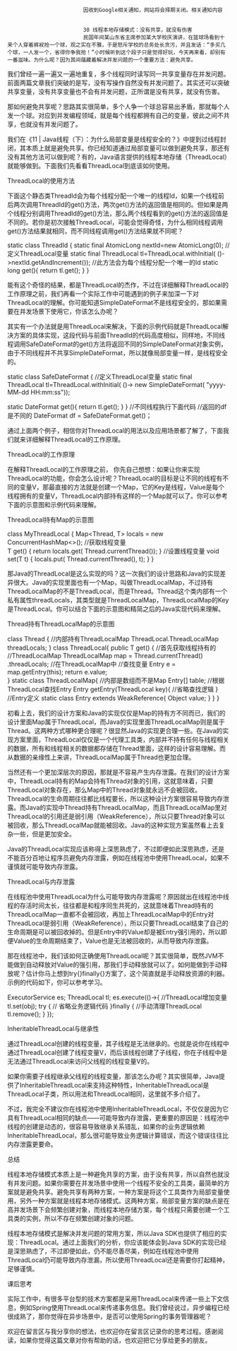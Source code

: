 
                            
                            因收到Google相关通知，网站将会择期关闭。相关通知内容
                            
                            
                            30 线程本地存储模式：没有共享，就没有伤害
                            民国年间某山东省主席参加某大学校庆演讲，在篮球场看到十来个人穿着裤衩抢一个球，观之实在不雅，于是怒斥学校的总务处长贪污，并且发话：“多买几个球，一人发一个，省得你争我抢！”小时候听到这个段子只是觉得好玩，今天再来看，却别有一番滋味。为什么呢？因为其间蕴藏着解决并发问题的一个重要方法：避免共享。

我们曾经一遍一遍又一遍地重复，多个线程同时读写同一共享变量存在并发问题。前面两篇文章我们突破的是写，没有写操作自然没有并发问题了。其实还可以突破共享变量，没有共享变量也不会有并发问题，正所谓是没有共享，就没有伤害。

那如何避免共享呢？思路其实很简单，多个人争一个球总容易出矛盾，那就每个人发一个球。对应到并发编程领域，就是每个线程都拥有自己的变量，彼此之间不共享，也就没有并发问题了。

我们在《11 | Java线程（下）：为什么局部变量是线程安全的？》中提到过线程封闭，其本质上就是避免共享。你已经知道通过局部变量可以做到避免共享，那还有没有其他方法可以做到呢？有的，Java语言提供的线程本地存储（ThreadLocal）就能够做到。下面我们先看看ThreadLocal到底该如何使用。

ThreadLocal的使用方法

下面这个静态类ThreadId会为每个线程分配一个唯一的线程Id，如果一个线程前后两次调用ThreadId的get()方法，两次get()方法的返回值是相同的。但如果是两个线程分别调用ThreadId的get()方法，那么两个线程看到的get()方法的返回值是不同的。若你是初次接触ThreadLocal，可能会觉得奇怪，为什么相同线程调用get()方法结果就相同，而不同线程调用get()方法结果就不同呢？

static class ThreadId {
  static final AtomicLong 
  nextId=new AtomicLong(0);
  //定义ThreadLocal变量
  static final ThreadLocal<Long> 
  tl=ThreadLocal.withInitial(
    ()->nextId.getAndIncrement());
  //此方法会为每个线程分配一个唯一的Id
  static long get(){
    return tl.get();
  }
}


能有这个奇怪的结果，都是ThreadLocal的杰作，不过在详细解释ThreadLocal的工作原理之前，我们再看一个实际工作中可能遇到的例子来加深一下对ThreadLocal的理解。你可能知道SimpleDateFormat不是线程安全的，那如果需要在并发场景下使用它，你该怎么办呢？

其实有一个办法就是用ThreadLocal来解决，下面的示例代码就是ThreadLocal解决方案的具体实现，这段代码与前面ThreadId的代码高度相似，同样地，不同线程调用SafeDateFormat的get()方法将返回不同的SimpleDateFormat对象实例，由于不同线程并不共享SimpleDateFormat，所以就像局部变量一样，是线程安全的。

static class SafeDateFormat {
  //定义ThreadLocal变量
  static final ThreadLocal<DateFormat>
  tl=ThreadLocal.withInitial(
    ()-> new SimpleDateFormat(
      "yyyy-MM-dd HH:mm:ss"));

  static DateFormat get(){
    return tl.get();
  }
}
//不同线程执行下面代码
//返回的df是不同的
DateFormat df =
  SafeDateFormat.get()；


通过上面两个例子，相信你对ThreadLocal的用法以及应用场景都了解了，下面我们就来详细解释ThreadLocal的工作原理。

ThreadLocal的工作原理

在解释ThreadLocal的工作原理之前， 你先自己想想：如果让你来实现ThreadLocal的功能，你会怎么设计呢？ThreadLocal的目标是让不同的线程有不同的变量V，那最直接的方法就是创建一个Map，它的Key是线程，Value是每个线程拥有的变量V，ThreadLocal内部持有这样的一个Map就可以了。你可以参考下面的示意图和示例代码来理解。



ThreadLocal持有Map的示意图

class MyThreadLocal<T> {
  Map<Thread, T> locals = 
    new ConcurrentHashMap<>();
  //获取线程变量  
  T get() {
    return locals.get(
      Thread.currentThread());
  }
  //设置线程变量
  void set(T t) {
    locals.put(
      Thread.currentThread(), t);
  }
}


那Java的ThreadLocal是这么实现的吗？这一次我们的设计思路和Java的实现差异很大。Java的实现里面也有一个Map，叫做ThreadLocalMap，不过持有ThreadLocalMap的不是ThreadLocal，而是Thread。Thread这个类内部有一个私有属性threadLocals，其类型就是ThreadLocalMap，ThreadLocalMap的Key是ThreadLocal。你可以结合下面的示意图和精简之后的Java实现代码来理解。



Thread持有ThreadLocalMap的示意图

class Thread {
  //内部持有ThreadLocalMap
  ThreadLocal.ThreadLocalMap 
    threadLocals;
}
class ThreadLocal<T>{
  public T get() {
    //首先获取线程持有的
    //ThreadLocalMap
    ThreadLocalMap map =
      Thread.currentThread()
        .threadLocals;
    //在ThreadLocalMap中
    //查找变量
    Entry e = 
      map.getEntry(this);
    return e.value;  
  }
  static class ThreadLocalMap{
    //内部是数组而不是Map
    Entry[] table;
    //根据ThreadLocal查找Entry
    Entry getEntry(ThreadLocal key){
      //省略查找逻辑
    }
    //Entry定义
    static class Entry extends
    WeakReference<ThreadLocal>{
      Object value;
    }
  }
}


初看上去，我们的设计方案和Java的实现仅仅是Map的持有方不同而已，我们的设计里面Map属于ThreadLocal，而Java的实现里面ThreadLocalMap则是属于Thread。这两种方式哪种更合理呢？很显然Java的实现更合理一些。在Java的实现方案里面，ThreadLocal仅仅是一个代理工具类，内部并不持有任何与线程相关的数据，所有和线程相关的数据都存储在Thread里面，这样的设计容易理解。而从数据的亲缘性上来讲，ThreadLocalMap属于Thread也更加合理。

当然还有一个更加深层次的原因，那就是不容易产生内存泄露。在我们的设计方案中，ThreadLocal持有的Map会持有Thread对象的引用，这就意味着，只要ThreadLocal对象存在，那么Map中的Thread对象就永远不会被回收。ThreadLocal的生命周期往往都比线程要长，所以这种设计方案很容易导致内存泄露。而Java的实现中Thread持有ThreadLocalMap，而且ThreadLocalMap里对ThreadLocal的引用还是弱引用（WeakReference），所以只要Thread对象可以被回收，那么ThreadLocalMap就能被回收。Java的这种实现方案虽然看上去复杂一些，但是更加安全。

Java的ThreadLocal实现应该称得上深思熟虑了，不过即便如此深思熟虑，还是不能百分百地让程序员避免内存泄露，例如在线程池中使用ThreadLocal，如果不谨慎就可能导致内存泄露。

ThreadLocal与内存泄露

在线程池中使用ThreadLocal为什么可能导致内存泄露呢？原因就出在线程池中线程的存活时间太长，往往都是和程序同生共死的，这就意味着Thread持有的ThreadLocalMap一直都不会被回收，再加上ThreadLocalMap中的Entry对ThreadLocal是弱引用（WeakReference），所以只要ThreadLocal结束了自己的生命周期是可以被回收掉的。但是Entry中的Value却是被Entry强引用的，所以即便Value的生命周期结束了，Value也是无法被回收的，从而导致内存泄露。

那在线程池中，我们该如何正确使用ThreadLocal呢？其实很简单，既然JVM不能做到自动释放对Value的强引用，那我们手动释放就可以了。如何能做到手动释放呢？估计你马上想到try{}finally{}方案了，这个简直就是手动释放资源的利器。示例的代码如下，你可以参考学习。

ExecutorService es;
ThreadLocal tl;
es.execute(()->{
  //ThreadLocal增加变量
  tl.set(obj);
  try {
    // 省略业务逻辑代码
  }finally {
    //手动清理ThreadLocal 
    tl.remove();
  }
});


InheritableThreadLocal与继承性

通过ThreadLocal创建的线程变量，其子线程是无法继承的。也就是说你在线程中通过ThreadLocal创建了线程变量V，而后该线程创建了子线程，你在子线程中是无法通过ThreadLocal来访问父线程的线程变量V的。

如果你需要子线程继承父线程的线程变量，那该怎么办呢？其实很简单，Java提供了InheritableThreadLocal来支持这种特性，InheritableThreadLocal是ThreadLocal子类，所以用法和ThreadLocal相同，这里就不多介绍了。

不过，我完全不建议你在线程池中使用InheritableThreadLocal，不仅仅是因为它具有ThreadLocal相同的缺点——可能导致内存泄露，更重要的原因是：线程池中线程的创建是动态的，很容易导致继承关系错乱，如果你的业务逻辑依赖InheritableThreadLocal，那么很可能导致业务逻辑计算错误，而这个错误往往比内存泄露更要命。

总结

线程本地存储模式本质上是一种避免共享的方案，由于没有共享，所以自然也就没有并发问题。如果你需要在并发场景中使用一个线程不安全的工具类，最简单的方案就是避免共享。避免共享有两种方案，一种方案是将这个工具类作为局部变量使用，另外一种方案就是线程本地存储模式。这两种方案，局部变量方案的缺点是在高并发场景下会频繁创建对象，而线程本地存储方案，每个线程只需要创建一个工具类的实例，所以不存在频繁创建对象的问题。

线程本地存储模式是解决并发问题的常用方案，所以Java SDK也提供了相应的实现：ThreadLocal。通过上面我们的分析，你应该能体会到Java SDK的实现已经是深思熟虑了，不过即便如此，仍不能尽善尽美，例如在线程池中使用ThreadLocal仍可能导致内存泄漏，所以使用ThreadLocal还是需要你打起精神，足够谨慎。

课后思考

实际工作中，有很多平台型的技术方案都是采用ThreadLocal来传递一些上下文信息，例如Spring使用ThreadLocal来传递事务信息。我们曾经说过，异步编程已经很成熟了，那你觉得在异步场景中，是否可以使用Spring的事务管理器呢？

欢迎在留言区与我分享你的想法，也欢迎你在留言区记录你的思考过程。感谢阅读，如果你觉得这篇文章对你有帮助的话，也欢迎把它分享给更多的朋友。

                        
                        
                            